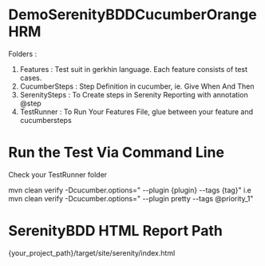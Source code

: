 # DemoSerenityBDDCucumberOrangeHRM

Folders :
1. Features : Test suit in gerkhin language. Each feature consists of test cases.
2. CucumberSteps : Step Definition in cucumber, ie. Give When And Then 
3. SerenitySteps : To Create steps in Serenity Reporting with annotation @step
4. TestRunner : To Run Your Features File, glue between your feature and cucumbersteps

# Run the Test Via Command Line
Check your TestRunner folder

mvn clean verify -Dcucumber.options=" --plugin {plugin} --tags {tag}"
i.e mvn clean verify -Dcucumber.options=" --plugin pretty --tags @priority_1"

# SerenityBDD HTML Report Path
{your_project_path}/target/site/serenity/index.html

